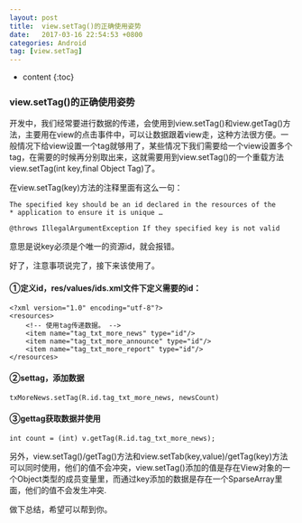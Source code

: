 ```yaml
---
layout: post
title:  view.setTag()的正确使用姿势
date:   2017-03-16 22:54:53 +0800
categories: Android
tag: [view.setTag]
---
```


* content
{:toc}



### view.setTag()的正确使用姿势
开发中，我们经常要进行数据的传递，会使用到view.setTag()和view.getTag()方法，主要用在view的点击事件中，可以让数据跟着view走，这种方法很方便。一般情况下给view设置一个tag就够用了，某些情况下我们需要给一个view设置多个tag，在需要的时候再分别取出来，这就需要用到view.setTag()的一个重载方法view.setTag(int key,final Object Tag)了。

在view.setTag(key)方法的注释里面有这么一句：

```
The specified key should be an id declared in the resources of the
* application to ensure it is unique …
```

```
@throws IllegalArgumentException If they specified key is not valid
```
意思是说key必须是个唯一的资源id，就会报错。

好了，注意事项说完了，接下来该使用了。
#### ①定义id，res/values/ids.xml文件下定义需要的id：

```
<?xml version="1.0" encoding="utf-8"?>
<resources>
    <!-- 使用tag传递数据。 -->
    <item name="tag_txt_more_news" type="id"/>
    <item name="tag_txt_more_announce" type="id"/>
    <item name="tag_txt_more_report" type="id"/>
</resources>
```
#### ②settag，添加数据
```
txMoreNews.setTag(R.id.tag_txt_more_news, newsCount)
```
#### ③gettag获取数据并使用
```
int count = (int) v.getTag(R.id.tag_txt_more_news);
```
另外，view.setTag()/getTag()方法和view.setTab(key,value)/getTag(key)方法可以同时使用，他们的值不会冲突，view.setTag()添加的值是存在View对象的一个Object类型的成员变量里，而通过key添加的数据是存在一个SparseArray<Object>里面，他们的值不会发生冲突.

做下总结，希望可以帮到你。

